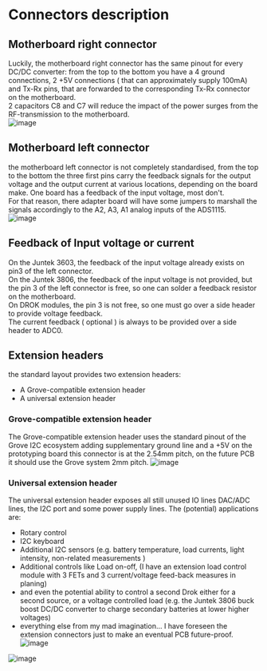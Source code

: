 # Connectors description



## Motherboard right connector
Luckily, the motherboard right connector has the same pinout for every DC/DC converter:
from the top to the bottom you have a 4 ground connections, 2 +5V connections ( that can approximately supply 100mA) and Tx-Rx pins, that are forwarded to the corresponding Tx-Rx connector on the motherboard.  
2 capacitors C8 and C7 will reduce the impact of the power surges from the RF-transmission to the motherboard.  
![image](https://user-images.githubusercontent.com/14197155/124722731-9f499a00-df0a-11eb-9a4a-693cd53e60e0.png)


## Motherboard left connector
the motherboard left connector is not completely standardised, from the top to the bottom the three first pins carry the feedback signals for the output voltage and the output current at various locations, depending on the board make. One board has a feedback of the input voltage, most don't.  
For that reason, there adapter board will have some jumpers to marshall the signals accordingly to the A2, A3, A1 analog inputs of the ADS1115.  
![image](https://user-images.githubusercontent.com/14197155/124722640-87721600-df0a-11eb-9631-32bf3374cefa.png)

## Feedback of Input voltage or current
On the Juntek 3603, the feedback of the input voltage already exists on pin3 of the left connector.  
On the Juntek 3806, the feedback of the input voltage is not provided, but the pin 3 of the left connector is free, so one can solder a feedback resistor on the motherboard.   
On DROK modules, the pin 3 is not free, so one must go over a side header to provide voltage feedback.  
The current feedback ( optional ) is always to be provided over a side header to ADC0.     

## Extension headers

the standard layout provides two extension headers:
- A Grove-compatible extension header
- A universal extension header

### Grove-compatible extension header
The Grove-compatible extension header uses the standard pinout of the Grove I2C ecosystem adding supplementary ground line and a +5V
on the prototyping board this connector is at the 2.54mm pitch, on the future PCB it should use the Grove system 2mm pitch.
![image](https://user-images.githubusercontent.com/14197155/124719714-b935ad80-df07-11eb-910b-6d9703a3c247.png)


### Universal extension header
The universal extension header exposes all still unused IO lines DAC/ADC lines, the I2C port and some power supply lines.
The (potential) applications are: 
- Rotary control
- I2C keyboard
- Additional I2C sensors (e.g. battery temperature, load currents, light intensity, non-related measurements )
- Additional controls like Load on-off, (I have an extension load control module with 3 FETs and 3 current/voltage feed-back measures in planing)
- and even the potential ability to control a second Drok either for a second source, or a voltage controlled load (e.g. the Juntek 3806 buck boost DC/DC  converter to charge secondary batteries at lower higher voltages)
- everything else from my mad imagination...
I have foreseen the extension connectors just to make an eventual PCB future-proof.
![image](https://user-images.githubusercontent.com/14197155/124719854-dec2b700-df07-11eb-8c97-e55b770270be.png)



![image](https://user-images.githubusercontent.com/14197155/124720246-3c570380-df08-11eb-9598-6fd8f5a8d918.png)


